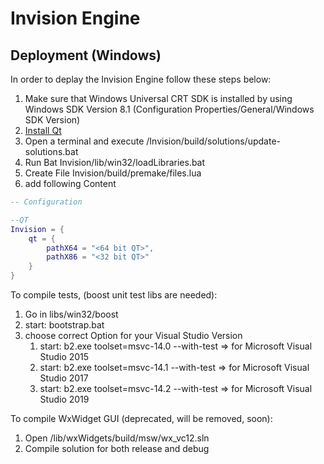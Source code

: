 # Invision Engine

## Deployment (Windows)

In order to deplay the Invision Engine follow these steps below:
1. Make sure that Windows Universal CRT SDK is installed by using Windows SDK Version 8.1 (Configuration Properties/General/Windows SDK Version)
1. [Install Qt](https://www.qt.io)
1. Open a terminal and execute /Invision/build/solutions/update-solutions.bat
1. Run Bat Invision/lib/win32/loadLibraries.bat
1. Create File Invision/build/premake/files.lua
1. add following Content
```lua
-- Configuration 

--QT
Invision = {
    qt = {
        pathX64 = "<64 bit QT>",
        pathX86 = "<32 bit QT>"
    }
}

```

To compile tests, (boost unit test libs are needed):
1. Go in libs/win32/boost
1. start: bootstrap.bat
1. choose correct Option for your Visual Studio Version
    1. start: b2.exe toolset=msvc-14.0 --with-test => for Microsoft Visual Studio 2015
    1. start: b2.exe toolset=msvc-14.1 --with-test => for Microsoft Visual Studio 2017
    1. start: b2.exe toolset=msvc-14.2 --with-test => for Microsoft Visual Studio 2019


To compile WxWidget GUI (deprecated, will be removed, soon):
1. Open /lib/wxWidgets/build/msw/wx_vc12.sln
1. Compile solution for both release and debug



